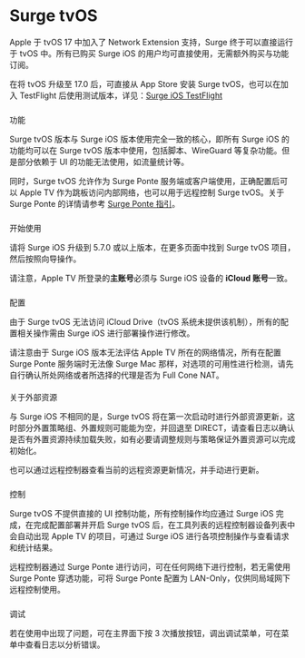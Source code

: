 Surge tvOS
==========

Apple 于 tvOS 17 中加入了 Network Extension 支持，Surge 终于可以直接运行于 tvOS 中。所有已购买 Surge iOS 的用户均可直接使用，无需额外购买与功能订阅。

在将 tvOS 升级至 17.0 后，可直接从 App Store 安装 Surge tvOS，也可以在加入 TestFlight 后使用测试版本，详见：[Surge iOS TestFlight](/surge-knowledge-base/zh/faq/ios-testflight)

### 

[](#gong-neng)

功能

Surge tvOS 版本与 Surge iOS 版本使用完全一致的核心，即所有 Surge iOS 的功能均可以在 Surge tvOS 版本中使用，包括脚本、WireGuard 等复杂功能。但是部分依赖于 UI 的功能无法使用，如流量统计等。

同时，Surge tvOS 允许作为 Surge Ponte 服务端或客户端使用，正确配置后可以 Apple TV 作为跳板访问内部网络，也可以用于远程控制 Surge tvOS。关于 Surge Ponte 的详情请参考 [Surge Ponte 指引](/surge-knowledge-base/zh/guidelines/ponte)。

### 

[](#kai-shi-shi-yong)

开始使用

请将 Surge iOS 升级到 5.7.0 或以上版本，在更多页面中找到 Surge tvOS 项目，然后按照向导操作。

请注意，Apple TV 所登录的**主账号**必须与 Surge iOS 设备的 **iCloud 账号**一致。

### 

[](#pei-zhi)

配置

由于 Surge tvOS 无法访问 iCloud Drive（tvOS 系统未提供该机制），所有的配置相关操作需由 Surge iOS 进行部署操作进行修改。

请注意由于 Surge iOS 版本无法评估 Apple TV 所在的网络情况，所有在配置 Surge Ponte 服务端时无法像 Surge Mac 那样，对选项的可用性进行检测，请先自行确认所处网络或者所选择的代理是否为 Full Cone NAT。

#### 

[](#guan-yu-wai-bu-zi-yuan)

关于外部资源

与 Surge iOS 不相同的是，Surge tvOS 将在第一次启动时进行外部资源更新，这时部分外置策略组、外置规则可能能为空，并回退至 DIRECT，请查看日志以确认是否有外置资源持续加载失败，如有必要请调整规则与策略保证外置资源可以完成初始化。

也可以通过远程控制器查看当前的远程资源更新情况，并手动进行更新。

### 

[](#kong-zhi)

控制

Surge tvOS 不提供直接的 UI 控制功能，所有控制操作均应通过 Surge iOS 完成，在完成配置部署并开启 Surge tvOS 后，在工具列表的远程控制器设备列表中会自动出现 Apple TV 的项目，可通过 Surge iOS 进行各项控制操作与查看请求和统计结果。

远程控制器通过 Surge Ponte 进行访问，可在任何网络下进行控制，若无需使用 Surge Ponte 穿透功能，可将 Surge Ponte 配置为 LAN-Only，仅供同局域网下远程控制使用。

### 

[](#tiao-shi)

调试

若在使用中出现了问题，可在主界面下按 3 次播放按钮，调出调试菜单，可在菜单中查看日志以分析错误。